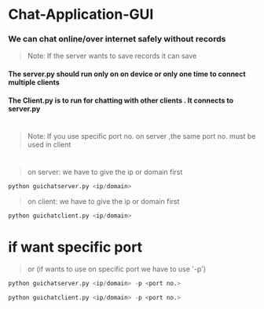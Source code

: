 # Chat-Application-GUI

### We can chat online/over internet safely without records
>Note: If the server wants to save records it can save

#### The server.py should run only on on device or only one time to connect multiple clients
#### The Client.py is to run for chatting with other clients . It connects to server.py
#

>Note: If you use specific port no. on server ,the same port no. must be used in client

#

>on server: we have to give the ip or domain first
```python
python guichatserver.py <ip/domain>
```

>on client: we have to give the ip or domain first
```python
python guichatclient.py <ip/domain>
```

# if want specific port

>or (if wants to use on specific port we have to use '-p')
>
```python
python guichatserver.py <ip/domain> -p <port no.>
```
```python
python guichatclient.py <ip/domain> -p <port no.>
```
